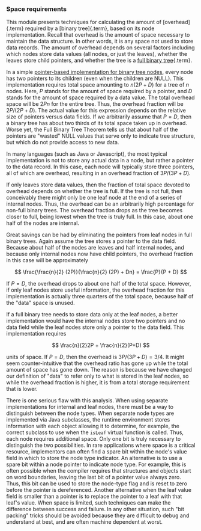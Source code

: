 
### Space requirements

This module presents techniques for calculating the amount of
[overhead]{.term} required by a
[binary tree]{.term}, based on its node
implementation. Recall that overhead is the amount of space necessary to
maintain the data structure. In other words, it is any space not used to
store data records. The amount of overhead depends on several factors
including which nodes store data values (all nodes, or just the leaves),
whether the leaves store child pointers, and whether the tree is a
[full binary tree](#full-tree){.term}.

In a simple
[pointer-based implementation for binary tree nodes](#binary-tree-node-implementations),
every node has two pointers to its children (even when the
children are NULL). This implementation requires total space amounting
to $n(2P + D)$ for a tree of $n$ nodes. Here, $P$ stands for the amount
of space required by a pointer, and $D$ stands for the amount of space
required by a data value. The total overhead space will be $2Pn$ for the
entire tree. Thus, the overhead fraction will be $2P/(2P + D)$. The
actual value for this expression depends on the relative size of
pointers versus data fields. If we arbitrarily assume that $P = D$, then
a binary tree has about two thirds of its total space taken up in
overhead. Worse yet, the Full Binary Tree Theorem tells us that about
half of the pointers are "wasted" NULL values that serve only to
indicate tree structure, but which do not provide access to new data.

In many languages (such as Java or Javascript), the most typical
implementation is not to store any actual data in a node, but rather a
pointer to the data record. In this case, each node will typically store
three pointers, all of which are overhead, resulting in an overhead
fraction of $3P/(3P + D)$.

If only leaves store data values, then the fraction of total space
devoted to overhead depends on whether the tree is full. If the tree is
not full, then conceivably there might only be one leaf node at the end
of a series of internal nodes. Thus, the overhead can be an arbitrarily
high percentage for non-full binary trees. The overhead fraction drops
as the tree becomes closer to full, being lowest when the tree is truly
full. In this case, about one half of the nodes are internal.

Great savings can be had by eliminating the pointers from leaf nodes in
full binary trees. Again assume the tree stores a pointer to the data
field. Because about half of the nodes are leaves and half internal
nodes, and because only internal nodes now have child pointers, the
overhead fraction in this case will be approximately

$$
\frac{\frac{n}{2} (2P)}{\frac{n}{2} (2P) + Dn} = \frac{P}{P + D}
$$

If $P = D$, the overhead drops to about one half of the total space.
However, if only leaf nodes store useful information, the overhead
fraction for this implementation is actually three quarters of the total
space, because half of the "data" space is unused.

If a full binary tree needs to store data only at the leaf nodes, a
better implementation would have the internal nodes store two pointers
and no data field while the leaf nodes store only a pointer to the data
field. This implementation requires

$$
\frac{n}{2}2P + \frac{n}{2}(P+D)
$$

units of space. If $P = D$, then the overhead is $3P/(3P + D) = 3/4$. It
might seem counter-intuitive that the overhead ratio has gone up while
the total amount of space has gone down. The reason is because we have
changed our definition of "data" to refer only to what is stored in
the leaf nodes, so while the overhead fraction is higher, it is from a
total storage requirement that is lower.

There is one serious flaw with this analysis. When using separate
implementations for internal and leaf nodes, there must be a way to
distinguish between the node types. When separate node types are
implemented via Java subclasses, the runtime environment stores
information with each object allowing it to determine, for example, the
correct subclass to use when the `isLeaf` virtual function is called.
Thus, each node requires additional space. Only one bit is truly
necessary to distinguish the two possibilities. In rare applications
where space is a critical resource, implementors can often find a spare
bit within the node's value field in which to store the node type
indicator. An alternative is to use a spare bit within a node pointer to
indicate node type. For example, this is often possible when the
compiler requires that structures and objects start on word boundaries,
leaving the last bit of a pointer value always zero. Thus, this bit can
be used to store the node-type flag and is reset to zero before the
pointer is dereferenced. Another alternative when the leaf value field
is smaller than a pointer is to replace the pointer to a leaf with that
leaf's value. When space is limited, such techniques can make the
difference between success and failure. In any other situation, such
"bit packing" tricks should be avoided because they are difficult to
debug and understand at best, and are often machine dependent at worst.

<avembed id="TreeOverheadFIB" src="Binary/TreeOverheadFIB.html" type="ka" name="Tree Overhead Exercise"/>
